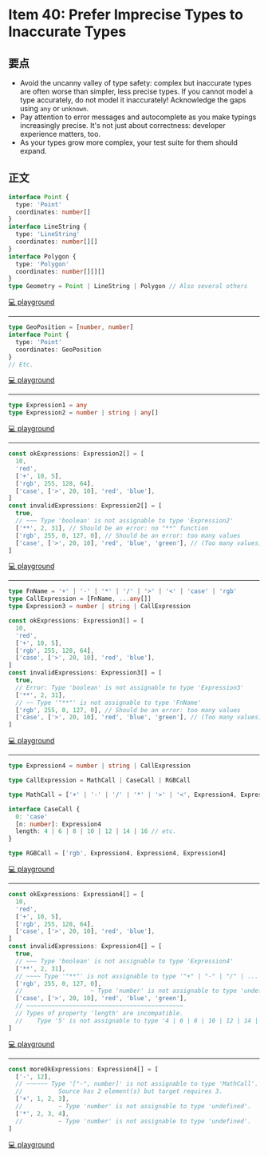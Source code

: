 # Item 40: Prefer Imprecise Types to Inaccurate Types

## 要点

- Avoid the uncanny valley of type safety: complex but inaccurate types are often worse than simpler, less precise types. If you cannot model a type accurately, do not model it inaccurately! Acknowledge the gaps using `any` or `unknown`.
- Pay attention to error messages and autocomplete as you make typings increasingly precise. It's not just about correctness: developer experience matters, too.
- As your types grow more complex, your test suite for them should expand.

## 正文

```ts
interface Point {
  type: 'Point'
  coordinates: number[]
}
interface LineString {
  type: 'LineString'
  coordinates: number[][]
}
interface Polygon {
  type: 'Polygon'
  coordinates: number[][][]
}
type Geometry = Point | LineString | Polygon // Also several others
```

[💻 playground](https://www.typescriptlang.org/play/?ts=5.4.5#code/JYOwLgpgTgZghgYwgAgAoHtRmQbwFDLJgCeADhAFzIDkGW1A3AcguulACahyQDOVIAK4BbAEbQA2gF0mAXzxZo8JMgAyoCAGUwUUAHNczEuSrV1ILTv2NmrdlxA8I-ZELGSp0uQvBLEKDAAbYj10EENCY0oaIJCwm0I7Tm4+ARFxKGksmTx5KOQAcQh0YQgdYmQAXjRMcGQAHzUNbV0QA0bY0JAGQgB6XuQAQUDedGReCAA3aDhA5HQwAAtoXjwgA)

---

```ts
type GeoPosition = [number, number]
interface Point {
  type: 'Point'
  coordinates: GeoPosition
}
// Etc.
```

[💻 playground](https://www.typescriptlang.org/play/?ts=5.4.5#code/C4TwDgpgBA4hD2AFeBnAlsN8B2UC8UA2tgK4C2ARhAE4A0UplNAugNwBQa2wNAZgIYBjaMi7AoAb3ZQooSAC4oAclHclHGYPjxqAEy78eKRXCSoMWbBwC+7APR2oAUWCCAdOyA)

---

```ts
type Expression1 = any
type Expression2 = number | string | any[]
```

[💻 playground](https://www.typescriptlang.org/play/?ts=5.4.5#code/C4TwDgpgBAogHmAThAziglgewHYEYoC8UAhtiANwBQoksCyaW2ATIVNgK4C2ARhIlAA+UFMETpsAcyEkyAbQC6VIA)

---

```ts
const okExpressions: Expression2[] = [
  10,
  'red',
  ['+', 10, 5],
  ['rgb', 255, 128, 64],
  ['case', ['>', 20, 10], 'red', 'blue'],
]
const invalidExpressions: Expression2[] = [
  true,
  // ~~~ Type 'boolean' is not assignable to type 'Expression2'
  ['**', 2, 31], // Should be an error: no "**" function
  ['rgb', 255, 0, 127, 0], // Should be an error: too many values
  ['case', ['>', 20, 10], 'red', 'blue', 'green'], // (Too many values)
]
```

[💻 playground](https://www.typescriptlang.org/play/?ts=5.4.5#code/C4TwDgpgBAogHmAThAziglgewHYEYoC8UAhtiANwBQoksCyaW2ATIVNgK4C2ARhIlAA+UFMETpsAcyEkyAbQC6VAMY5RUTAGt4SVBjUAuOrsY5mitnMpQouAAwAaa1ABEyACYunNuS4DUXraOUACsCt5QvoiSPIHMISEOtswAHEkAbAAs4c6+ysQoEIG+AHxxwfbhrh6BLjwANhxFOUqUqtjqEgBuxPXo7joM+h1Gg3pM5gqWzmJNTgD081AAfqtQACrg0ADkPJiY9RCk21DoKOyYwCSMktjEDdDAmFA0O2OmLNu5LgBUP3FJADMuCqUEWUAAygALTAceruKB8WRQfiITCIIzYZ6-f5QABmHGwymATG+0ViSXiiSgFWYAHYknZQeDobD4YjoKQUYg0RiXvsoFxSCAoD1GqhvvlCsUXGVKRUmUk3BBPEqGk1apJkBBsC5mUsABTrAVCsii3pNFAASkorSAA)

---

```ts
type FnName = '+' | '-' | '*' | '/' | '>' | '<' | 'case' | 'rgb'
type CallExpression = [FnName, ...any[]]
type Expression3 = number | string | CallExpression

const okExpressions: Expression3[] = [
  10,
  'red',
  ['+', 10, 5],
  ['rgb', 255, 128, 64],
  ['case', ['>', 20, 10], 'red', 'blue'],
]
const invalidExpressions: Expression3[] = [
  true,
  // Error: Type 'boolean' is not assignable to type 'Expression3'
  ['**', 2, 31],
  // ~~ Type '"**"' is not assignable to type 'FnName'
  ['rgb', 255, 0, 127, 0], // Should be an error: too many values
  ['case', ['>', 20, 10], 'red', 'blue', 'green'], // (Too many values)
]
```

[💻 playground](https://www.typescriptlang.org/play/?ts=5.4.5#code/C4TwDgpgBAogHmAThAziglgewHYEYoC8UAhtiANwBQoksCyaW2ATIVNgK4C2ARhIlAA+UFMETpsAcyEkyAbQC6VGtABi2AHLEu0IgHIA1Hpl6AtMeF6AVBah6A9Lb0A+JwB4nAY2IoITxJI8esrg0ADCxAA2kfBIqBg4bHLqWjoANFAAdNmkIIpK1KF0cYw4AMxsnLz8MqLiUjIR0bEMCdhUlJ44olCYANYt8UwoAFzFrUxlikmUUFC4AAxps1AARMgAJqvLc3KrBtvzS1AArAo7UHsBPIfMJycZuMwAHBkAbAAs5yt73r6He2ct2Oi3Oa02h1WPEiHAgq2+BS62B6EgAblF0BtBqVkWNsW0pgoZnMxLCLvZ7LBEIhMIgxgAVIp6HiYTCRCCkYzoFDsTDAEiMSTYYjQ6DATBQFR2fGTPQ-VZWKy3DJlXDfOYUqAAPy1UEZtD0CqVXJ52D5AowQpF7MlEqlehS2j88uut3uGRBzAA7B6wVBNQBlAAWmA4kQ2UD4sig-BpdNtEq4uSg6JhqHlfzhGUBwMeCzB6wgWwyULTkMkyAg2HhGX9lIAFPTWVAk2QU1FYSgAJSUApAA)

---

```ts
type Expression4 = number | string | CallExpression

type CallExpression = MathCall | CaseCall | RGBCall

type MathCall = ['+' | '-' | '/' | '*' | '>' | '<', Expression4, Expression4]

interface CaseCall {
  0: 'case'
  [n: number]: Expression4
  length: 4 | 6 | 8 | 10 | 12 | 14 | 16 // etc.
}

type RGBCall = ['rgb', Expression4, Expression4, Expression4]
```

[💻 playground](https://www.typescriptlang.org/play/?ts=5.4.5#code/C4TwDgpgBAogHmAThAziglgewHYEYoC8UAhtiANwBQoksCyaW2ATIVNgK4C2ARhIlAA+UFMETpsAcyEkyAbQC6VGtHhJUGHABY2nXvxmjxUmQGFiAGwtqGm7FWrho5qzY1M2AWWLAAFi4szYhQIAJkAJQBxACEAhxUobz8wojlKKCgAcgBqTJlMgFo84UyAemKsgCoKzIA+GoAeTIAadLp1Rm1WjLdO7C1WpUpKCWB+ADNiAGNnYNDLQIBvNoAGAC4sqbnMqgy5bA29PkQFDd67LV2oCwgpPw2dYQA2GQAOGVwVj9ZhXEeoXBPchQUqlKAQYBTAB0lAAvsMElFYgs2HJMohJDwWu1bEwBjj3F0CX0tEMgA)

---

```ts
const okExpressions: Expression4[] = [
  10,
  'red',
  ['+', 10, 5],
  ['rgb', 255, 128, 64],
  ['case', ['>', 20, 10], 'red', 'blue'],
]
const invalidExpressions: Expression4[] = [
  true,
  // ~~~ Type 'boolean' is not assignable to type 'Expression4'
  ['**', 2, 31],
  // ~~~~ Type '"**"' is not assignable to type '"+" | "-" | "/" | ...
  ['rgb', 255, 0, 127, 0],
  //                   ~ Type 'number' is not assignable to type 'undefined'.
  ['case', ['>', 20, 10], 'red', 'blue', 'green'],
  // ~~~~~~~~~~~~~~~~~~~~~~~~~~~~~~~~~~~~~~~~~~~~
  // Types of property 'length' are incompatible.
  //    Type '5' is not assignable to type '4 | 6 | 8 | 10 | 12 | 14 | 16'.
]
```

[💻 playground](https://www.typescriptlang.org/play/?ts=5.4.5#code/C4TwDgpgBAogHmAThAziglgewHYEYoC8UAhtiANwBQoksCyaW2ATIVNgK4C2ARhIlAA+UFMETpsAcyEkyAbQC6VGtHhJUGHABY2nXvxmjxUmQGFiAGwtqGm7FWrho5qzY1M2AWWLAAFi4szYhQIAJkAJQBxACEAhxUobz8wojlKKCgAcgBqTJlMgFo84UyAemKsgCoKzIA+GoAeTIAadLp1Rm1WjLdO7C1WpUpKCWB+ADNiAGNnYNDLQIBvNoAGAC4sqbnMqgy5bA29PkQFDd67LV2oCwgpPw2dYQA2GQAOGVwVj9ZhXEeoXBPchQUqlKAQYBTAB0lAAvsMElFYgs2HJMohJDwWu1bEwBjj3F0CX0tEMpjhRFBMABrc5MFBneiE-qKVFtT7dKAAImQABMuZy5FzsgKAStmlAAKwKQU8zGi5iSyUS3DMV4Sp6k2VbEKioW1BXisUy7l80VcngWDgQLkyyhkinAKASABulnQvLpFMZHQurNSbTE1taoKgAD8I1AACpOLI8TCYG6kPLoFDsTBO4IYSTYYiW6DATBQBKZL39TJtIWVSoKiUAZlwdtDEcjMdomS51a5KbT2AzJEYObzN2LRZLwq5Mi5BUnwi5pVnUChy8rcp4CqVEqNqoA7Fu7RlQxljyfTyew9HY5kjvwe+nM4Pc-nR8WrxxsLyIOMJBBeZkYXsXI6jaEr6oaKorCaPK-ualrWuakjILctqcs2LboRhmFYdhOFhm0oZtqgVLjFASCYJAiCgFkNx3L4eTEMgzrYOSXBgD46D5gBIJgsehFZJKd59g+2ZPiOhavu2-wvMI7y-F8vw-AC-yAv+9pUEAA)

---

```ts
const moreOkExpressions: Expression4[] = [
  ['-', 12],
  // ~~~~~~ Type '["-", number]' is not assignable to type 'MathCall'.
  //          Source has 2 element(s) but target requires 3.
  ['+', 1, 2, 3],
  //          ~ Type 'number' is not assignable to type 'undefined'.
  ['*', 2, 3, 4],
  //          ~ Type 'number' is not assignable to type 'undefined'.
]
```

[💻 playground](https://www.typescriptlang.org/play/?ts=5.4.5#code/C4TwDgpgBAogHmAThAziglgewHYEYoC8UAhtiANwBQoksCyaW2ATIVNgK4C2ARhIlAA+UFMETpsAcyEkyAbQC6VGtHhJUGHABY2nXvxmjxUmQGFiAGwtqGm7FWrho5qzY1M2AWWLAAFi4szYhQIAJkAJQBxACEAhxUobz8wojlKKCgAcgBqTJlMgFo84UyAemKsgCoKzIA+GoAeTIAadLp1Rm1WjLdO7C1WpUpKCWB+ADNiAGNnYNDLQIBvNoAGAC4sqbnMqgy5bA29PkQFDd67LV2oCwgpPw2dYQA2GQAOGVwVj9ZhXEeoXBPchQUqlKAQYBTAB0lAAvsMElFYgs2HJMohJDwWu1bEwBjj3F0CX0tEMpjhRFAuJhkAB5ADW5yYKDO9EJ-UUqLaaKKzQBzAU3RBYIAfmLxVAACpOLJyABEBTlfKO-AUeXQKHYmGAJEYkmwxB4NygwEwJplmSS-gWmRhGVBGUdTqgAGVMBxEDMoL5glBWBAblxbsAABQoACUUB4HB1wGIGIhUGQAEcOOgGFAAMx2qBo3J83B85h8zOCtoO51OkVSi0qxDqzXYbW6jD6w3G03m2iZDjYAAmEHGEggfdt3My1SLJb5pKFFcrGWr0u7dYbWp1wVbBqN0E7CR7-cHw9HMKGQA)
